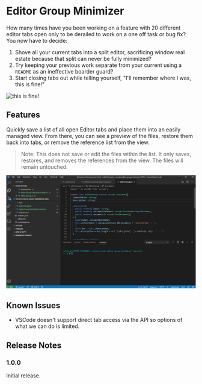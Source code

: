 # Editor Group Minimizer

How many times have you been working on a feature with 20 different editor tabs open only to be derailed to work on a one off task or bug fix? You now have to decide:

1. Shove all your current tabs into a split editor, sacrificing window real estate because that split can never be fully minimized?
2. Try keeping your previous work separate from your current using a `README` as an ineffective boarder guard?
3. Start closing tabs out while telling yourself, "I'll remember where I was, this is fine!"

![this is fine!](https://i.giphy.com/media/NTur7XlVDUdqM/giphy.webp)

## Features

Quickly save a list of all open Editor tabs and place them into an easily managed view. From there, you can see a preview of the files, restore them back into tabs, or remove the reference list from the view. 

> Note: This does not save or edit the files within the list. It only saves, restores, and removes the references from the view. The files will remain untouched.

![preview](images/preview.gif)

## Known Issues

 - VSCode doesn't support direct tab access via the API so options of what we can do is limited.

## Release Notes

### 1.0.0

Initial release.
